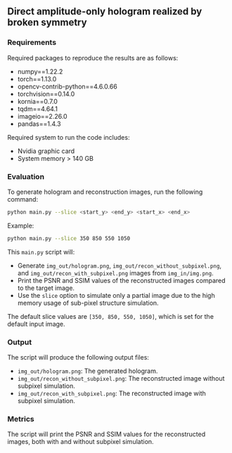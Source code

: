 ## Direct amplitude-only hologram realized by broken symmetry

### Requirements
Required packages to reproduce the results are as follows:

- numpy==1.22.2
- torch==1.13.0
- opencv-contrib-python==4.6.0.66
- torchvision==0.14.0
- kornia==0.7.0
- tqdm==4.64.1
- imageio==2.26.0
- pandas==1.4.3

Required system to run the code includes: 
- Nvidia graphic card
- System memory > 140 GB

### Evaluation
To generate hologram and reconstruction images, run the following command:

```bash
python main.py --slice <start_y> <end_y> <start_x> <end_x>
```

Example:
```bash
python main.py --slice 350 850 550 1050
```

This `main.py` script will:
- Generate `img_out/hologram.png`, `img_out/recon_without_subpixel.png`, and `img_out/recon_with_subpixel.png` images from `img_in/img.png`.
- Print the PSNR and SSIM values of the reconstructed images compared to the target image.
- Use the `slice` option to simulate only a partial image due to the high memory usage of sub-pixel structure simulation.

The default slice values are `[350, 850, 550, 1050]`, which is set for the default input image.

### Output
The script will produce the following output files:
- `img_out/hologram.png`: The generated hologram.
- `img_out/recon_without_subpixel.png`: The reconstructed image without subpixel simulation.
- `img_out/recon_with_subpixel.png`: The reconstructed image with subpixel simulation.

### Metrics
The script will print the PSNR and SSIM values for the reconstructed images, both with and without subpixel simulation.